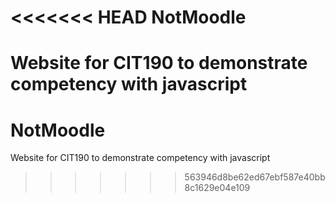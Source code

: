 <<<<<<< HEAD
NotMoodle
=========

Website for CIT190 to demonstrate competency with javascript
=======
NotMoodle
=========

Website for CIT190 to demonstrate competency with javascript
>>>>>>> 563946d8be62ed67ebf587e40bb8c1629e04e109
